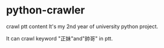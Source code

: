 # python-crawler
crawl ptt content
It's my 2nd year of university python project.

It can crawl keyword "正妹"and"帥哥" in ptt.
